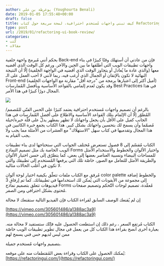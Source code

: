 ```yaml
---
author: يوغرطة بن علي (Youghourta Benali)
date: 2019-01-05 17:55:48+00:00
draft: false
title: كيف تبني واجهات مُستخدم احترافية، لمحة سريعة حول كتاب Refactoring UI
type: post
url: /2019/01/refactoring-ui-book-review/
categories:
- كُتب
- مقالات
---
```


بحكم أنني مُبرمج واجهة خلفية Back-end فإن من عادتي أن أستهلك وقتًا كبيرًا في بناء واجهات تطبيقات الويب التي أطلقها ما بين الحين والآخر. ورغم كل الوقت الذي أقضيه معها (والذي عادة ما يُعادل أو يتجاوز الوقت الذي أقضيه في الواجهة الخلفية) إلّا أن النتيجة النهائية لا تكون بالإتقان أو الجمال الذي أرغب فيه، ربما لأنني لا أحب العمل على الـ Front-end (أميل أكثر إلى اعتبارها برمجة من "درجة أقل" مقارنة مع الواجهات الخلفية) وقد يكون لعدم إلمامي بالقواعد الأساسية وبأفضل المُمارسات Best Practices في هذا المجال دورًا كبيرًا في هذا الأمر.




[![](http://www.it-scoop.com/wp-content/uploads/2019/01/Refactoring-ui.jpg)
](http://www.it-scoop.com/2019/01/refactoring-ui-book-review/refactoring-ui/)




بالرغم أن تصميم واجهات مُستخدم احترافية يعتمد كثيرًا على الحس الفنّي للمُصمم/المُطوّر إلّا أن الإلمام بتلك القواعد الأساسية والاطلاع على أفضل المُمارسات في هذا الجانب كفيل على الأقل بأن يجعل واجهاتك لا تظهر بمظهر يدلّ على قلّة خبرة/حيلة مُصمّما وأن يسمح لك بتحسين واجهاتك بشكل كبير. هذا الكتاب يجمع خبرة الكاتبين في هذا المجال وتقدميها في كتاب سهل "الاستهلاك" مع العشرات من الأمثلة مما يجب ولا يجب القيام به.




الكتاب مُقسّم إلى 8 فصول تستعرض مُختلف الجوانب التي ستحتاجها لدى بناء تطبيقات الويب الخاصة بك مثل تصميم النماذج Forms واختيار الألوان والخطوط والاستخدام الأمثل للمساحات البيضاء ونسبية العناصر بعضها إلى بعض، كما يتطرّق إلى حسن اختيار الألوان والطريقة الأمثل للتعامل مع الصور، خاصّة تلك التي يرفعها المُستخدم إلى تطبيقك والتي لا تكون في أغلب الحالات مثالية.




مُرفق مع الكتاب ملفات تتعلّق بكيفية اختيار لوحة ألوان color palette والخطوط إضافة إلى مجموعة من الأيقونات التي يُمكن لك استخدامها في تطبيقاتك. كما تم إرفاق 3 فيديوهات تتعلق بتصميم نماذج Forms مُعقّدة، تصميم لوحات التّحكم وتصميم صفحات مُحتوى بشكل احترافي ومن الصفر.




إن لم يُقنعك الوصف السابق لقراءة الكتاب فإن الفيديو التالية ستقنعك لا محالة




[https://vimeo.com/305601486/a1388ac3a9](https://vimeo.com/305601486/a1388ac3a9)




الكتاب مُرتفع السعر ، رغم ذلك إن استطعت الحصول عليه فإنّك ستستفيد لا محالة منه. بعبارة أخرى أنصح بقراءة هذا الكتاب كل من يعمل في مجال تطوير تطبيقات الويب خاصّة ممن ليس لديهم حس فني يسمح لهم 




بتصميم واجهات مُستخدم جميلة.




يُمكنك الحصول على الكتاب وقراءة بعض المُقتطفات منه على موقعه: [https://refactoringui.com/](https://refactoringui.com/)
